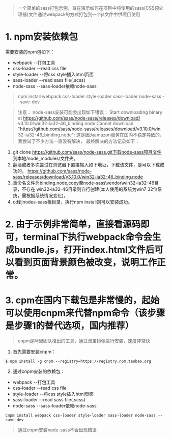 > 一个简单的sass打包示例，旨在演示如何在项目中将使用的sass(CSS预处理器)文件通过webpack的方式打包到一个js文件中供项目使用

# 1. npm安装依赖包
需要安装的npm包如下：
* webpack --打包工具
* css-loader --read css file
* style-loader --将css style插入html页面
* sass-loader --read sass file(.scss)
* node-sass --sass-loader依赖node-sass    
> npm install webpack css-loader style-loader sass-loader node-sass --save-dev   


> 注意：
node-sass安装可能会出现如下错误：
Start downloading binary at https://github.com/sass/node-sass/releases/download/ v3.10.0/win32-ia32-46_binding.node
Cannot download "https://github.com/sass/node-sass/releases/download/v3.10.0/win
32-ia32-46_binding.node":
这是因为amazon服务在国内不稳定导致的，我尝试了不少方法一直没有解决，
最终解决的方法记录如下：
1. git clone https://github.com/sass/node-sass.git下载node-sass项目文件
到本地/node_modules/文件夹。
2. 翻墙或者多次尝试在浏览器下直接输入如下地址，下载该文件，是可以下载成功的。 https://github.com/sass/node-sass/releases/download/v3.10.0/win32-ia32-46_binding.node
3. 重命名文件为binding.node,copy至node-sass\vendor\win32-ia32-46目录，不存在
win32-ia32-46目录则自行创建(本人使用的系统为win7 32位系统，需根据系统情况变化)。
4. cd到nodes-sass根目录，执行npm install则可以安装成功。

# 2. 由于示例非常简单，直接看源码即可，terminal下执行webpack命令会生成bundle.js，打开index.html文件后可以看到页面背景颜色被改变，说明工作正常。

# 3. cpm在国内下载包是非常慢的，起始可以使用cnpm来代替npm命令（该步骤是步骤1的替代选项，国内推荐）  

> cnpm是阿里团队推出的工具，通过淘宝镜像进行安装，速度非常快

1. 首先需要安装cnpm：
``` 
$ npm install -g cnpm --registry=https://registry.npm.taobao.org
```
2. 通过cnpm安装的依赖包：
* webpack --打包工具
* css-loader --read css file
* style-loader --将css style插入html页面
* sass-loader --read sass file(.scss)
* node-sass --sass-loader依赖node-sass    
``` 
cnpm install webpack css-loader style-loader sass-loader node-sass --save-dev
```
> 通过cnpm安装node-sass不会出现错误
